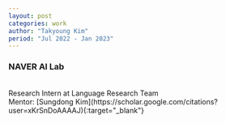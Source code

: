 ```yaml
---
layout: post
categories: work
author: "Takyoung Kim"
period: "Jul 2022 - Jan 2023"
---
```


<h3>NAVER AI Lab</h3> <br>
Research Intern at Language Research Team <br>
Mentor: [Sungdong Kim](https://scholar.google.com/citations?user=xKrSnDoAAAAJ){:target="_blank"}